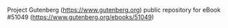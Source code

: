 Project Gutenberg (https://www.gutenberg.org) public repository for
eBook #51049 (https://www.gutenberg.org/ebooks/51049)
